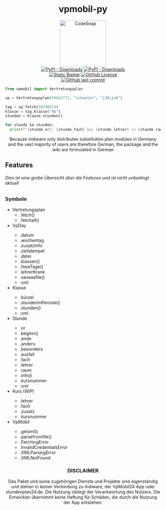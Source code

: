 <h1 align="center">vpmobil-py</h1>
<p align="center">
  <a href="#"><img alt="CodeSnap" height="150" src="https://github.com/user-attachments/assets/27152a55-aa5e-4d80-bbd3-7dc64b35e77e"></a>
  <br>
  <a href="https://pypi.org/project/vpmobil">
    <img alt="PyPI - Downloads" src="https://img.shields.io/pypi/v/vpmobil?style=for-the-badge&logo=pypi&logoColor=white&label=Version&color=5865F2"></a>
  <a href="https://pypi.org/project/vpmobil/">
    <img alt="PyPI - Downloads" src="https://img.shields.io/pypi/dw/vpmobil?style=for-the-badge&logo=pypi&logoColor=white&label=Downloads&color=5865F2"></a>
  <br>
  <a href="https://annhilati.gitbook.io/vpmobil">
    <img alt="Static Badge" src="https://img.shields.io/badge/Gitbook-Documentation?style=for-the-badge&logo=gitbook&logoColor=white&label=Documentation&color=23A55A"></a>
  <a href="https://github.com/annhilati/vpmobil-py?tab=GPL-3.0-1-ov-file">
    <img alt="GitHub License" src="https://img.shields.io/github/license/annhilati/vpmobil-py?style=for-the-badge&label=Lizenz&color=F23F42"></a>
  <br>
  <a href="https://github.com/annhilati/vpmobil-py">
    <img alt="GitHub last commit" src="https://img.shields.io/github/last-commit/annhilati/vpmobil-py?style=for-the-badge&logo=github&label=Letzter%20Commit&color=23A55A"></a>  

```python
from vpmobil import Vertretungsplan

vp = Vertretungsplan(39563772, "schueler", "j39jjs6")

tag = vp.fetch(20240619)
klasse = tag.klasse("9b")
stunden = klasse.stunden()

for stunde in stunden:
  print(f"{stunde.nr}: {stunde.fach} bei {stunde.lehrer} in {stunde.raum}")
```

  <p align="center">Because Indiware only distributes substitution plan modules in Germany and the vast majority of users are therefore German, the package and the wiki are formulated in German</p>
</p>

<h2>Features</h2>
<h6>Dies ist eine grobe Übersicht über die Features und ist nicht unbedingt aktuell</h6>
<h3>Symbole</h4>
<ul>
  <li>Vertretungsplan
    <ul>
      <li>.fetch()</li>
      <li>.fetchall()</li>
    </ul>
  </li>
  <li>VpDay</li>
    <ul>
      <li>.datum</li>
      <li>.wochentag</li>
      <li>.zusatzInfo</li>
      <li>.zeitstempel</li>
      <li>.datei</li>
      <li>.klassen()</li>
      <li>.freieTage()</li>
      <li>.lehrerKrank</li>
      <li>.saveasfile()</li>
      <li>:xml</li>
    </ul>
  <li>Klasse</li>
    <ul>
      <li>.kürzel</li>
      <li>.stundenInPeriode()</li>
      <li>.stunden()</li>
      <li>:xml</li>
    </ul>
  <li>Stunde</li>
    <ul>
      <li>.nr</li>
      <li>.beginn()</li>
      <li>.ende</li>
      <li>.anders</li>
      <li>.besonders</li>
      <li>.ausfall</li>
      <li>.fach</li>
      <li>.lehrer</li>
      <li>.raum</li>
      <li>.info()</li>
      <li>.kursnummer</li>
      <li>:xml</li>
    </ul>
  <li>Kurs (WiP)</li>
    <ul>
      <li>.lehrer</li>
      <li>.fach</li>
      <li>.zusatz</li>
      <li>.kursnummer</li>
    </ul>
  <li>VpMobil</li>
    <ul>
      <li>.getxml()</li>
      <li>.parsefromfile()</li>
      <li>.FetchingError</li>
      <li>.InvalidCredentialsError</li>
      <li>.XMLParsingError</li>
      <li>.XMLNotFound</li>
    </ul>
  </li>
</ul>



<h3 align="center"> DISCLAIMER </h3>
<p align="center">
  Das Paket und seine zugehörigen Dienste und Projekte sind eigenständig und stehen in keiner Verbindung zu Indiware, der VpMobil24 App oder stundenplan24.de. Die Nutzung obliegt der Verantwortung des Nutzers. Die   Entwickler übernimmt keine Haftung für Schäden, die durch die Nutzung der App entstehen.
</p>

<!-- https://annhilati.gitbook.io/db/pypi-upload>
